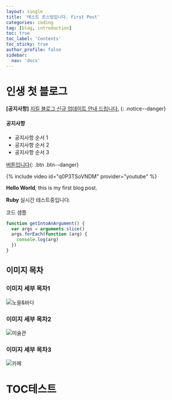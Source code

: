 ```yaml
---
layout: single
title: '테스트 포스팅입니다. First Post'
categories: coding
tag: [blog, introduction]
toc: true
toc_label: 'Contents'
toc_sticky: true
author_profile: false
sidebar:
  nav: 'docs'
---
```


# 인생 첫 블로그

**[공지사항]** [지킬 블로그 신규 업데이트 안내 드립니다.](https://mmistakes.github.io/minimal-mistakes/docs/quick-start-guide/)
{: .notice--danger}

<div class="notice--success">
  <h4>공지사항</h4>
  <ul>
    <li>공지사항 순서 1</li>
    <li>공지사항 순서 2</li>
    <li>공지사항 순서 3</li>
  </ul>
</div>

[버튼입니다](https://www.google.com/){: .btn .btn--danger}

{% include video id="q0P3TSoVNDM" provider="youtube" %}

**Hello World**, this is my first blog post.

**Ruby** 실시간 테스트중입니다.

코드 샘플

```js
function getIntoAnArgument() {
  var args = arguments.slice()
  args.forEach(function (arg) {
    console.log(arg)
  })
}
```

## 이미지 목차

### 이미지 세부 목차1

![노을&바다](https://images.unsplash.com/photo-1581047800850-0cb82075a02f?ixlib=rb-1.2.1&ixid=MnwxMjA3fDB8MHxzZWFyY2h8NXx8cGFzdGVsJTIwYmVhY2h8ZW58MHx8MHx8&auto=format&fit=crop&w=300&q=60)

### 이미지 세부 목차2

![미술관](https://images.unsplash.com/photo-1518998053901-5348d3961a04?ixlib=rb-4.0.3&ixid=MnwxMjA3fDB8MHxwaG90by1wYWdlfHx8fGVufDB8fHx8&auto=format&fit=crop&w=400&q=80)

### 이미지 세부 목차3

![카페](https://images.unsplash.com/photo-1481833761820-0509d3217039?ixlib=rb-4.0.3&ixid=MnwxMjA3fDB8MHxwaG90by1wYWdlfHx8fGVufDB8fHx8&auto=format&fit=crop&w=500&q=80)

# TOC테스트
